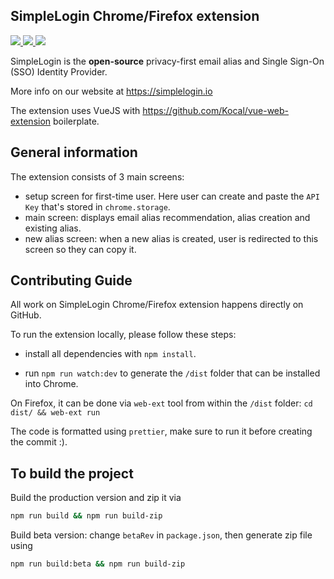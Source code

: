 SimpleLogin Chrome/Firefox extension
---
<p>
<a href="https://chrome.google.com/webstore/detail/simplelogin-protect-your/dphilobhebphkdjbpfohgikllaljmgbn">
    <img src="https://img.shields.io/chrome-web-store/rating/dphilobhebphkdjbpfohgikllaljmgbn?label=Chrome%20Extension">
</a>

<a href="https://addons.mozilla.org/en-GB/firefox/addon/simplelogin/">
<img src="https://img.shields.io/amo/rating/simplelogin?label=Firefox%20Add-On&logo=SimpleLogin">
</a>

<a href="./LICENSE">
<img src="https://img.shields.io/github/license/simple-login/app">
</a>

</p>

SimpleLogin is the **open-source** privacy-first email alias and Single Sign-On (SSO) Identity Provider.

More info on our website at https://simplelogin.io

The extension uses VueJS with https://github.com/Kocal/vue-web-extension boilerplate.

## General information

The extension consists of 3 main screens:

- setup screen for first-time user. Here user can create and paste the `API Key` that's stored in `chrome.storage`.
- main screen: displays email alias recommendation, alias creation and existing alias.
- new alias screen: when a new alias is created, user is redirected to this screen so they can copy it.

## Contributing Guide

All work on SimpleLogin Chrome/Firefox extension happens directly on GitHub.

To run the extension locally, please follow these steps:

- install all dependencies with `npm install`.

- run `npm run watch:dev` to generate the `/dist` folder that can be installed into Chrome.

On Firefox, it can be done via `web-ext` tool from within the `/dist` folder: `cd dist/ && web-ext run`

The code is formatted using `prettier`, make sure to run it before creating the commit :).

## To build the project

Build the production version and zip it via 
```bash
npm run build && npm run build-zip
```

Build beta version: change `betaRev` in `package.json`, then generate zip file using 

```bash
npm run build:beta && npm run build-zip
```
